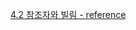 [4.2 참조자와 빌림 - reference](https://rinthel.github.io/rust-lang-book-ko/ch04-02-references-and-borrowing.html#참조자references와-빌림borrowing)
